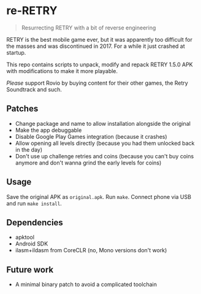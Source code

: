# re-RETRY

> Resurrecting RETRY with a bit of reverse engineering

RETRY is the best mobile game ever, but it was apparently too difficult for the masses and was discontinued in 2017. For a while it just crashed at startup.

This repo contains scripts to unpack, modify and repack RETRY 1.5.0 APK with modifications to make it more playable.

*Please* support Rovio by buying content for their other games, the Retry Soundtrack and such.

## Patches

- Change package and name to allow installation alongside the original
- Make the app debuggable
- Disable Google Play Games integration (because it crashes)
- Allow opening all levels directly (because you had them unlocked back in the day)
- Don't use up challenge retries and coins (because you can't buy coins anymore and don't wanna grind the early levels for coins)

## Usage

Save the original APK as `original.apk`. Run `make`. Connect phone via USB and run `make install`.

## Dependencies

- apktool
- Android SDK
- ilasm+ildasm from CoreCLR (no, Mono versions don't work)

## Future work

- A minimal binary patch to avoid a complicated toolchain
